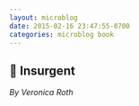 ```yaml
---
layout: microblog
date: 2015-02-16 23:47:55-0700
categories: microblog book
---
```

## 📖 Insurgent
*By Veronica Roth*